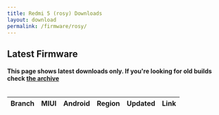 ```yaml
---
title: Redmi 5 (rosy) Downloads
layout: download
permalink: /firmware/rosy/
---
```


## Latest Firmware
#### This page shows latest downloads only. If you're looking for old builds check [the archive](/archive/firmware/rosy/)


<div style="overflow-x:auto;">
<table id="firmware" class="compact row-border" style="width:100%">
    <thead>
        <tr>
            <th>Branch</th>
            <th>MIUI</th>
            <th>Android</th>
            <th>Region</th>
            <th>Updated</th>
            <th>Link</th>
        </tr>
    </thead>
    <script>loadFirmwareDownloads('rosy', 'latest')</script>
</table>
</div>
